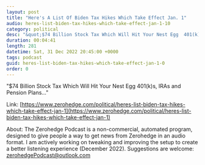 ```yaml
---
layout: post
title: "Here's A List Of Biden Tax Hikes Which Take Effect Jan. 1"
audio: heres-list-biden-tax-hikes-which-take-effect-jan-1-10
category: political
desc: "&quot;$74 Billion Stock Tax Which Will Hit Your Nest Egg  401(k)s, IRAs and Pension Plans...&quot;"
duration: 00:04:41
length: 281
datetime: Sat, 31 Dec 2022 20:45:00 +0000
tags: podcast
guid: heres-list-biden-tax-hikes-which-take-effect-jan-1-0
order: 0
---
```

&quot;$74 Billion Stock Tax Which Will Hit Your Nest Egg  401(k)s, IRAs and Pension Plans...&quot;

Link: [https://www.zerohedge.com/political/heres-list-biden-tax-hikes-which-take-effect-jan-1](https://www.zerohedge.com/political/heres-list-biden-tax-hikes-which-take-effect-jan-1)

About: The Zerohedge Podcast is a non-commercial, automated program, designed to give people a way to get news from Zerohedge in an audio format.  I am actively working on tweaking and improving the setup to create a better listening experience (December 2022).  Suggestions are welcome: [zerohedgePodcast@outlook.com](mailto:zerohedgePodcast@outlook.com)